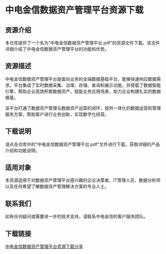 # 中电金信数据资产管理平台资源下载

## 资源介绍

本仓库提供了一个名为“中电金信数据资产管理平台.pdf”的资源文件下载。该文件详细介绍了中电金信数据资产管理平台的功能和优势。

## 资源描述

中电金信数据资产管理平台是面向业务的全端数据基础平台，能够快速响应数据需求。平台集成了实时数据采集、治理、存储、查询和展示功能，并搭载了数据智能引擎，帮助企业高效积累数据资产，赋能业务应用场景，助力企业构建扎实的数据根基。

该平台打通了数据资产管理与数据资产运营的闭环，提供一体化的数据运营和管理服务方案，帮助客户进行业务创新，实现数字化经营。

## 下载说明

请点击仓库中的“中电金信数据资产管理平台.pdf”文件进行下载，获取详细的产品介绍和功能说明。

## 适用对象

本资源适用于对数据资产管理平台感兴趣的企业决策者、IT管理人员、数据分析师以及任何希望了解数据资产管理解决方案的专业人士。

## 联系我们

如有任何疑问或需要进一步的技术支持，请联系中电金信的客户服务团队。

## 下载链接

[中电金信数据资产管理平台资源下载分享](https://pan.quark.cn/s/0d4048e31bdf)